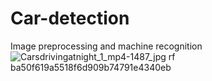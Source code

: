 # Car-detection
Image preprocessing and machine recognition
![Carsdrivingatnight_1_mp4-1487_jpg rf ba50f619a5518f6d909b74791e4340eb](https://github.com/user-attachments/assets/474d12b9-f50f-4907-b4d6-b8f6daa0f4a0)
